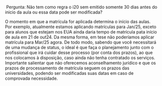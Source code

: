  Pergunta: Não tem como regra o i20 sem emitido somente 30 dias antes do inicio da aula ou essa data pode ser modificada?

O momento em que a matrícula for aplicada determina o início das aulas. Por exemplo, atualmente estamos aplicando matrículas para Jan/25, exceto para alunos que estejam nos EUA ainda daria tempo de matrícula pata início de aula em 21 de out24. Da mesma forma, em tese não poderíamos aplicar matrícula para Mar/25 agora. De todo modo, sabendo que você necessitará de uma mudança de status, o ideal é que faça o planejamento junto com o profissional que irá cuidar desse processo (por conta dos prazos), ao que nos colocamos à disposição, caso ainda não tenha contratado os serviços. Importante salientar que não oferecemos aconselhamento jurídico e que os prazos de processamento de matrícula seguem os prazos das universidades, podendo ser modificadas suas datas em caso de comprovada necessidade.